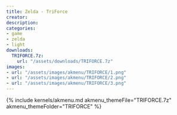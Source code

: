 ```yaml
---
title: Zelda - TriForce
creator: 
description: 
categories:
- game
- zelda
- light
downloads:
  TRIFORCE.7z:
    url: "/assets/downloads/TRIFORCE.7z"
images:
- url: "/assets/images/akmenu/TRIFORCE/1.png"
- url: "/assets/images/akmenu/TRIFORCE/2.png"
- url: "/assets/images/akmenu/TRIFORCE/3.png"
---
```


{% include kernels/akmenu.md akmenu_themeFile="TRIFORCE.7z" akmenu_themeFolder="TRIFORCE" %}
